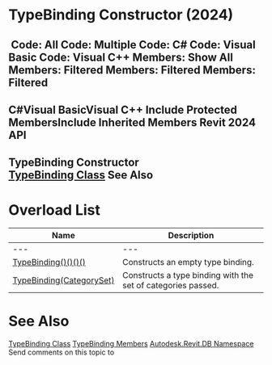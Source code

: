 # TypeBinding Constructor (2024)

﻿
 Code: All Code: Multiple Code: C# Code: Visual Basic Code: Visual C++  Members: Show All Members: Filtered Members: Filtered Members: Filtered   
---  
C#Visual BasicVisual C++
Include Protected MembersInclude Inherited Members
Revit 2024 API  
---  
TypeBinding Constructor   
[TypeBinding Class](f5066ef5-fa12-4cd2-ad0c-ca72ab21e479.md "TypeBinding Class") See Also  
---  
# Overload List
| Name | Description |
| --- | --- |
| --- | --- | --- |
| [TypeBinding()()()()](e3703709-21a8-686f-282a-031a1d8fd3fc.md "TypeBinding Constructor") | Constructs an empty type binding. |
| [TypeBinding(CategorySet)](e3c23bb6-9963-6963-95d4-71eaf9e32cc9.md "TypeBinding Constructor \(CategorySet\)") | Constructs a type binding with the set of categories passed. |

# See Also
[TypeBinding Class](f5066ef5-fa12-4cd2-ad0c-ca72ab21e479.md "TypeBinding Class")
[TypeBinding Members](b72804b4-596f-75db-37ab-ea78a51da3bc.md "TypeBinding Members")
[Autodesk.Revit.DB Namespace](87546ba7-461b-c646-cbb1-2cb8f5bff8b2.md "Autodesk.Revit.DB Namespace")
Send comments on this topic to 